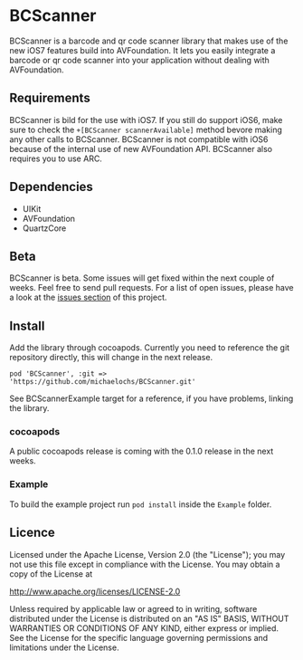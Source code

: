 # BCScanner

BCScanner is a barcode and qr code scanner library that makes use of the new iOS7 features build into AVFoundation. It lets you easily integrate a barcode or qr code scanner into your application without dealing with AVFoundation.

## Requirements

BCScanner is bild for the use with iOS7. If you still do support iOS6, make sure to check the `+[BCScanner scannerAvailable]` method bevore making any other calls to BCScanner. BCScanner is not compatible with iOS6 because of the internal use of new AVFoundation API.
BCScanner also requires you to use ARC.

## Dependencies

- UIKit
- AVFoundation
- QuartzCore

## Beta

BCScanner is beta. Some issues will get fixed within the next couple of weeks. Feel free to send pull requests. For a list of open issues, please have a look at the [issues section](https://github.com/michaelochs/BCScanner/issues) of this project.

## Install

Add the library through cocoapods. Currently you need to reference the git repository directly, this will change in the next release.

    pod 'BCScanner', :git => 'https://github.com/michaelochs/BCScanner.git'

See BCScannerExample target for a reference, if you have problems, linking the library.

### cocoapods

A public cocoapods release is coming with the 0.1.0 release in the next weeks.

### Example

To build the example project run `pod install` inside the `Example` folder.


## Licence

Licensed under the Apache License, Version 2.0 (the "License");
you may not use this file except in compliance with the License.
You may obtain a copy of the License at

http://www.apache.org/licenses/LICENSE-2.0

Unless required by applicable law or agreed to in writing, software
distributed under the License is distributed on an "AS IS" BASIS,
WITHOUT WARRANTIES OR CONDITIONS OF ANY KIND, either express or implied.
See the License for the specific language governing permissions and
limitations under the License.